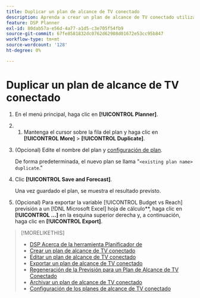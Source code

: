 ```yaml
---
title: Duplicar un plan de alcance de TV conectado
description: Aprenda a crear un plan de alcance de TV conectado utilizando la configuración de un plan existente.
feature: DSP Planner
exl-id: 80dab57a-e56d-4a77-a1d5-c3e705f54fb9
source-git-commit: 67fe8581832dc0762d62908d01672e53cc95b847
workflow-type: tm+mt
source-wordcount: '128'
ht-degree: 0%

---
```


# Duplicar un plan de alcance de TV conectado

1. En el menú principal, haga clic en **[!UICONTROL Planner]**.

1. 
   1. Mantenga el cursor sobre la fila del plan y haga clic en **[!UICONTROL More]** > **[!UICONTROL Duplicate]**.

1. (Opcional) Edite el nombre del plan y [configuración de plan](planner-settings.md).

   De forma predeterminada, el nuevo plan se llama &quot;`<existing plan name> duplicate`.&quot;

1. Clic **[!UICONTROL Save and Forecast]**.

   Una vez guardado el plan, se muestra el resultado previsto.

1. (Opcional) Para exportar la variable [!UICONTROL Budget vs Reach] previsión a un [!DNL Microsoft Excel] hoja de cálculo**, haga clic en **[!UICONTROL ...]** en la esquina superior derecha y, a continuación, haga clic en **[!UICONTROL Export]**.

>[!MORELIKETHIS]
>
>* [DSP Acerca de la herramienta Planificador de](planner-about.md)
>* [Crear un plan de alcance de TV conectado](planner-create.md)
>* [Editar un plan de alcance de TV conectado](planner-edit.md)
>* [Exportar un plan de alcance de TV conectado](planner-export.md)
>* [Regeneración de la Previsión para un Plan de Alcance de TV Conectado](planner-forecast.md)
>* [Archivar un plan de alcance de TV conectado](planner-archive.md)
>* [Configuración de los planes de alcance de TV conectado](planner-settings.md)
